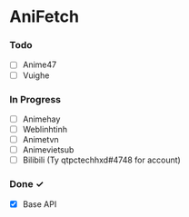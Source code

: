 # AniFetch
### Todo

- [ ] Anime47 
- [ ] Vuighe 

### In Progress

- [ ] Animehay 
- [ ] Weblinhtinh
- [ ] Animetvn
- [ ] Animevietsub  
- [ ] Bilibili (Ty qtpctechhxd#4748 for account)

### Done ✓

- [x] Base API  
